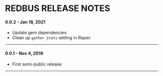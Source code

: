 # REDBUS RELEASE NOTES

#### 0.0.2 - Jan 18, 2021

- Update gem dependencies
- Clean up `gather_stats` setting in Rspec

----

#### 0.0.1 - Nov 4, 2019

- First semi-public release

----
